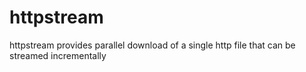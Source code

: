# httpstream
httpstream provides parallel download of a single http file that can be streamed incrementally
